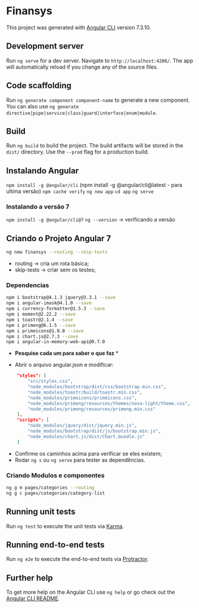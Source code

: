 # Finansys

This project was generated with [Angular CLI](https://github.com/angular/angular-cli) version 7.3.10.

## Development server

Run `ng serve` for a dev server. Navigate to `http://localhost:4200/`. The app will automatically reload if you change any of the source files.

## Code scaffolding

Run `ng generate component component-name` to generate a new component. You can also use `ng generate directive|pipe|service|class|guard|interface|enum|module`.

## Build

Run `ng build` to build the project. The build artifacts will be stored in the `dist/` directory. Use the `--prod` flag for a production build.

## Instalando Angular

`npm install -g @angular/cli` (npm install -g @angular/cli@latest - para ultima versão)
`npm cache verify`
`ng new app`
`cd app`
`ng serve`

### Instalando a versão 7

`npm install -g @angular/cli@7`
`ng --version` -> verificando a versão

## Criando o Projeto Angular 7

```bash
ng new finansys --routing --skip-tests
```

* routing -> cria um rota básica;
* skip-tests -> criar sem os testes;

### Dependencias

```bash
npm i bootstrap@4.1.3 jquery@3.3.1 --save
npm i angular-imask@4.1.0 --save
npm i currency-formatter@1.5.3 --save
npm i moment@2.22.2 --save
npm i toastr@2.1.4 --save
npm i primeng@6.1.5 --save
npm i primeicons@1.0.0 --save
npm i chart.js@2.7.3 --save
npm i angular-in-memory-web-api@0.7.0
```

* **Pesquise cada um para saber o que faz** *

* Abrir o arquivo angular.json e modificar:

```json
    "styles": [
        "src/styles.css",
        "node_modules/bootstrap/dist/css/bootstrap.min.css",
        "node_modules/toastr/build/toastr.min.css",
        "node_modules/primeicons/primeicons.css",
        "node_modules/primeng/resources/themes/nova-light/theme.css",
        "node_modules/primeng/resources/primeng.min.css"
    ],
    "scripts": [
        "node_modules/jquery/dist/jquery.min.js",
        "node_modules/bootstrap/dist/js/bootstrap.min.js",
        "node_modules/chart.js/dist/Chart.bundle.js"
    ]
```

* Confirme os caminhos acima para verificar se eles existem;
* Rodar `ng s` ou `ng serve` para tester as dependências.

### Criando Modulos e componentes

```bash
ng g m pages/categories --routing
ng g c pages/categories/category-list
```

## Running unit tests

Run `ng test` to execute the unit tests via [Karma](https://karma-runner.github.io).

## Running end-to-end tests

Run `ng e2e` to execute the end-to-end tests via [Protractor](http://www.protractortest.org/).

## Further help

To get more help on the Angular CLI use `ng help` or go check out the [Angular CLI README](https://github.com/angular/angular-cli/blob/master/README.md).
